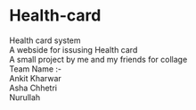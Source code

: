 # Health-card
Health card system <br>
A webside for issusing Health card <br>
A small project by me and my friends for collage<br>
Team Name :-<br>
Ankit Kharwar<br>
Asha Chhetri<br>
Nurullah
